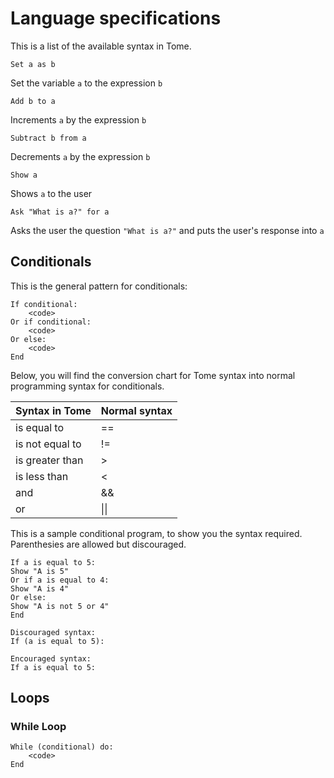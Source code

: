 # Language specifications

This is a list of the available syntax in Tome.

```
Set a as b
```

Set the variable `a` to the expression `b`

```
Add b to a
```

Increments `a` by the expression `b`

```
Subtract b from a
```

Decrements `a` by the expression `b`


```
Show a
```

Shows `a` to the user


```
Ask "What is a?" for a
```

Asks the user the question `"What is a?"` and puts the user's response into `a`


## Conditionals

This is the general pattern for conditionals:
```
If conditional:
    <code>
Or if conditional:
    <code>
Or else:
    <code>
End
```


Below, you will find the conversion chart for Tome syntax into normal programming syntax for conditionals.

| Syntax in Tome  | Normal syntax |
|-----------------|---------------|
|   is equal to   |       ==      |
| is not equal to |       !=      |
| is greater than |       >       |
|   is less than  |       <       |
|       and       |       &&      |
|        or       |       \|\|      |

This is a sample conditional program, to show you the syntax required. Parenthesies are allowed but discouraged.
```
If a is equal to 5:
Show "A is 5"
Or if a is equal to 4:
Show "A is 4"
Or else:
Show "A is not 5 or 4"
End
```
```
Discouraged syntax:
If (a is equal to 5):

Encouraged syntax:
If a is equal to 5:
```

## Loops

### While Loop


```
While (conditional) do:
    <code>
End
```

